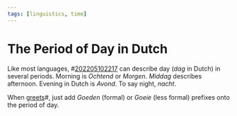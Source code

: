 ```yaml
---
tags: [linguistics, time]
---
```


# The Period of Day in Dutch

Like most languages, #[202205102217](202205102217.md) can describe day (*dag* in Dutch) in
several periods. Morning is *Ochtend* or *Morgen*. *Middag* describes afternoon.
Evening in Dutch is *Avond*. To say night, *nacht*.

When [greets](202205102219.md)#, just add *Goeden* (formal) or *Goeie* (less
formal) prefixes onto the period of day.
